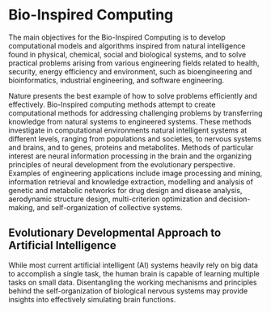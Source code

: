 # Bio-Inspired Computing

The main objectives for the Bio-Inspired Computing is to develop computational models and algorithms inspired from natural intelligence found in physical, chemical, social and biological systems, and to solve practical problems arising from various engineering fields related to health, security, energy efficiency and environment, such as bioengineering and bioinformatics, industrial engineering, and software engineering.

Nature presents the best example of how to solve problems efficiently and effectively. Bio-Inspired computing methods attempt to create computational methods for addressing challenging problems by transferring knowledge from natural systems to engineered systems. These methods investigate in computational environments natural intelligent systems at different levels, ranging from populations and societies, to nervous systems and brains, and to genes, proteins and metabolites. Methods of particular interest are neural information processing in the brain and the organizing principles of neural development from the evolutionary perspective. Examples of engineering applications include image processing and mining, information retrieval and knowledge extraction, modelling and analysis of genetic and metabolic networks for drug design and disease analysis, aerodynamic structure design, multi-criterion optimization and decision-making, and self-organization of collective systems.

## Evolutionary Developmental Approach to Artificial Intelligence

While most current artificial intelligent (AI) systems heavily rely on big data to accomplish a single task, the human brain is capable of learning multiple tasks on small data. Disentangling the working mechanisms and principles behind the self-organization of biological nervous systems may provide insights into effectively simulating brain functions.
